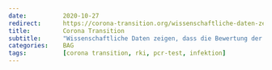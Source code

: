 ```yaml
---
date:          2020-10-27
redirect:      https://corona-transition.org/wissenschaftliche-daten-zeigen-dass-die-bewertung-der-aktuellen
title:         Corona Transition
subtitle:      "Wissenschaftliche Daten zeigen, dass die Bewertung der aktuellen Neuinfektionszahlen falsch ist"
categories:    BAG
tags:          [corona transition, rki, pcr-test, infektion]
---
```

